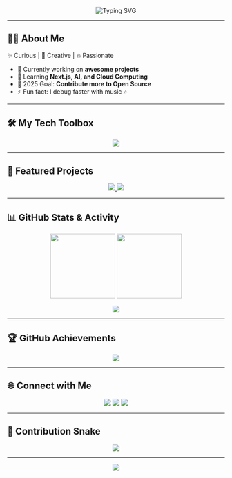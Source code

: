 <!-- Fancy Header -->
<p align="center">
  <img src="https://readme-typing-svg.herokuapp.com?font=Pacifico&size=35&duration=4000&pause=1000&color=00C2CB&center=true&vCenter=true&width=800&lines=Hey!+I'm+Tharani+Hettiarachchi+👋;A+Passionate+Developer+💻;Open+Source+Contributor+🌍;Always+Learning+New+Things+🚀" alt="Typing SVG" />
</p>

---

## 🧑‍💻 About Me  
✨ Curious | 🎨 Creative | 🔥 Passionate  

- 🔭 Currently working on **awesome projects**  
- 🌱 Learning **Next.js, AI, and Cloud Computing**  
- 🎯 2025 Goal: **Contribute more to Open Source**  
- ⚡ Fun fact: I debug faster with music 🎶  

---

## 🛠️ My Tech Toolbox  

<p align="center">
  <img src="https://skillicons.dev/icons?i=html,css,js,react,nodejs,express,python,java,php,mysql,mongodb,git,github,figma,vscode,c,linux&perline=8" />
</p>

---

## 🚀 Featured Projects  

<p align="center">
  <a href="https://github.com/Tharani-Hettiarachchi/Project1">
    <img src="https://github-readme-stats.vercel.app/api/pin/?username=Tharani-Hettiarachchi&repo=Project1&theme=tokyonight" />
  </a>
  <a href="https://github.com/Tharani-Hettiarachchi/Project2">
    <img src="https://github-readme-stats.vercel.app/api/pin/?username=Tharani-Hettiarachchi&repo=Project2&theme=tokyonight" />
  </a>
</p>

---

## 📊 GitHub Stats & Activity  

<p align="center">
  <img src="https://github-readme-stats.vercel.app/api?username=Tharani-Hettiarachchi&show_icons=true&theme=radical" height="150"/>
  <img src="https://streak-stats.demolab.com?user=Tharani-Hettiarachchi&theme=radical&hide_border=true" height="150"/>
</p>

<p align="center">
  <img src="https://github-readme-activity-graph.vercel.app/graph?username=Tharani-Hettiarachchi&theme=react-dark&bg_color=20232a&hide_border=true" />
</p>

---

## 🏆 GitHub Achievements  

<p align="center">
  <img src="https://github-profile-trophy.vercel.app/?username=Tharani-Hettiarachchi&theme=algolia&no-frame=true&row=1&column=6" />
</p>

---

## 🌐 Connect with Me  

<p align="center">
  <a href="mailto:tharaniudeshika6@gmail.com"><img src="https://img.shields.io/badge/Email-D14836?style=for-the-badge&logo=gmail&logoColor=white" /></a>
  <a href="https://www.linkedin.com/in/Tharani Udeshika Hettiarachchi"><img src="https://img.shields.io/badge/LinkedIn-0077B5?style=for-the-badge&logo=linkedin&logoColor=white" /></a>
  <a href="https://github.com/Tharani-Hettiarachchi"><img src="https://img.shields.io/badge/GitHub-000?style=for-the-badge&logo=github&logoColor=white" /></a>
</p>

---

## 🐍 Contribution Snake  

<p align="center">
  <img src="https://raw.githubusercontent.com/YourUsername/YourUsername/output/github-contribution-grid-snake.svg" />
</p>

---

<p align="center">
  <img src="https://capsule-render.vercel.app/api?type=waving&color=gradient&height=120&section=footer"/>
</p>
